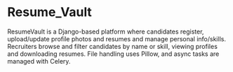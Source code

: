 # Resume_Vault
ResumeVault is a Django-based platform where candidates register, upload/update profile photos and resumes and manage personal info/skills. Recruiters browse and filter candidates by name or skill, viewing profiles and downloading resumes. File handling uses Pillow, and async tasks are managed with Celery. 
